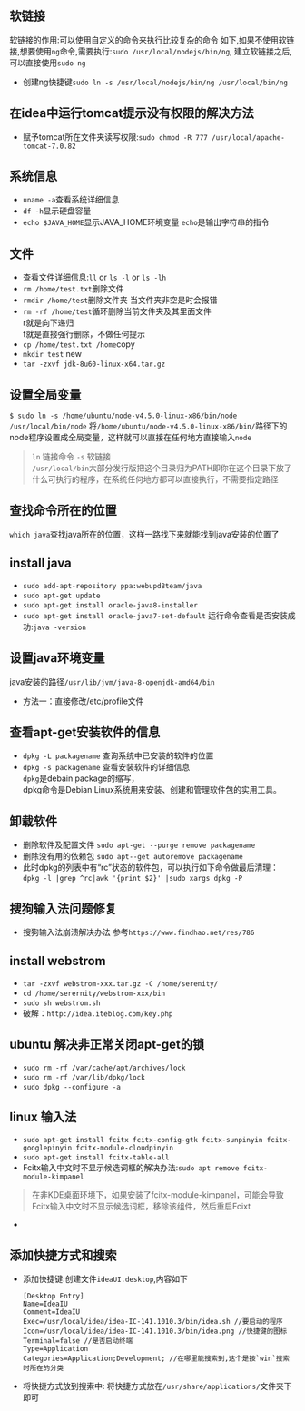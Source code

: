## 软链接
软链接的作用:可以使用自定义的命令来执行比较复杂的命令
如下,如果不使用软链接,想要使用`ng`命令,需要执行:`sudo /usr/local/nodejs/bin/ng`,
建立软链接之后,可以直接使用`sudo ng`
* 创建ng快捷键`sudo ln -s /usr/local/nodejs/bin/ng /usr/local/bin/ng`

## 在idea中运行tomcat提示没有权限的解决方法
* 赋予tomcat所在文件夹读写权限:`sudo chmod -R 777 /usr/local/apache-tomcat-7.0.82`

## 系统信息
* `uname -a`查看系统详细信息
* `df -h`显示硬盘容量
* `echo $JAVA_HOME`显示JAVA_HOME环境变量
  `echo`是输出字符串的指令

## 文件
* 查看文件详细信息:`ll` or `ls -l` or `ls -lh`
* `rm /home/test.txt`删除文件
* `rmdir /home/test`删除文件夹
   当文件夹非空是时会报错
* `rm -rf /home/test`循环删除当前文件夹及其里面文件  <br>
   r就是向下递归<br>
   f就是直接强行删除，不做任何提示
* `cp /home/test.txt /home`copy
* `mkdir test` new
* `tar -zxvf jdk-8u60-linux-x64.tar.gz`

## 设置全局变量
`$ sudo ln -s /home/ubuntu/node-v4.5.0-linux-x86/bin/node /usr/local/bin/node`
将`/home/ubuntu/node-v4.5.0-linux-x86/bin/`路径下的node程序设置成全局变量，这样就可以直接在任何地方直接输入`node`
>`ln` 链接命令
`-s` 软链接<br>
`/usr/local/bin`大部分发行版把这个目录归为PATH即你在这个目录下放了什么可执行的程序，在系统任何地方都可以直接执行，不需要指定路径

## 查找命令所在的位置
`which java`查找java所在的位置，这样一路找下来就能找到java安装的位置了
## install java
* `sudo add-apt-repository ppa:webupd8team/java`
* `sudo apt-get update`
* `sudo apt-get install oracle-java8-installer`
* `sudo apt-get install oracle-java7-set-default`
运行命令查看是否安装成功:`java -version`

## 设置java环境变量
java安装的路径`/usr/lib/jvm/java-8-openjdk-amd64/bin`
* 方法一：直接修改/etc/profile文件
## 查看apt-get安装软件的信息
* `dpkg -L packagename` 查询系统中已安装的软件的位置
* `dpkg -s packagename` 查看安装软件的详细信息
   <br>`dpkg`是debain package的缩写，
   <br>dpkg命令是Debian Linux系统用来安装、创建和管理软件包的实用工具。
## 卸载软件
* 删除软件及配置文件
  `sudo apt-get --purge remove packagename`
* 删除没有用的依赖包
  `sudo apt--get autoremove packagename`
* 此时dpkg的列表中有“rc”状态的软件包，可以执行如下命令做最后清理：
  `dpkg -l |grep ^rc|awk '{print $2}' |sudo xargs dpkg -P`
## 搜狗输入法问题修复
* 搜狗输入法崩溃解决办法
  参考`https://www.findhao.net/res/786`

## install webstrom
* `tar -zxvf webstrom-xxx.tar.gz -C /home/serenity/`
* `cd /home/serernity/webstrom-xxx/bin`
* `sudo sh webstrom.sh`
* 破解：`http://idea.iteblog.com/key.php`

## ubuntu 解决非正常关闭apt-get的锁 
* `sudo rm -rf /var/cache/apt/archives/lock`
* `sudo rm -rf /var/lib/dpkg/lock`
* `sudo dpkg --configure -a`

## linux 输入法
* `sudo apt-get install fcitx fcitx-config-gtk fcitx-sunpinyin fcitx-googlepinyin fcitx-module-cloudpinyin`
* `sudo apt-get install fcitx-table-all`
* Fcitx输入中文时不显示候选词框的解决办法:`sudo apt remove fcitx-module-kimpanel`
>在非KDE桌面环境下，如果安装了fcitx-module-kimpanel，可能会导致Fcitx输入中文时不显示候选词框，移除该组件，然后重启Fcixt
* 

## 添加快捷方式和搜索
* 添加快捷键:创建文件`ideaUI.desktop`,内容如下
   ```
   [Desktop Entry]
   Name=IdeaIU
   Comment=IdeaIU
   Exec=/usr/local/idea/idea-IC-141.1010.3/bin/idea.sh //要启动的程序
   Icon=/usr/local/idea/idea-IC-141.1010.3/bin/idea.png //快捷键的图标
   Terminal=false //是否启动终端
   Type=Application
   Categories=Application;Development; //在哪里能搜索到,这个是按`win`搜索时所在的分类
   ```
* 将快捷方式放到搜索中:
   将快捷方式放在`/usr/share/applications/`文件夹下即可